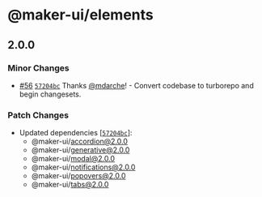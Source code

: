 # @maker-ui/elements

## 2.0.0

### Minor Changes

- [#56](https://github.com/mdarche/maker-ui/pull/56) [`57204bc`](https://github.com/mdarche/maker-ui/commit/57204bcaf91874868c1d8e21e6601a8d306cc761) Thanks [@mdarche](https://github.com/mdarche)! - Convert codebase to turborepo and begin changesets.

### Patch Changes

- Updated dependencies [[`57204bc`](https://github.com/mdarche/maker-ui/commit/57204bcaf91874868c1d8e21e6601a8d306cc761)]:
  - @maker-ui/accordion@2.0.0
  - @maker-ui/generative@2.0.0
  - @maker-ui/modal@2.0.0
  - @maker-ui/notifications@2.0.0
  - @maker-ui/popovers@2.0.0
  - @maker-ui/tabs@2.0.0
